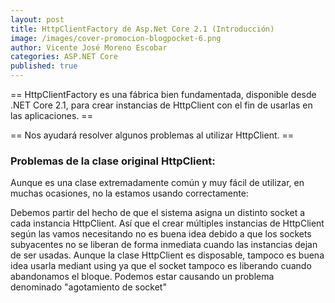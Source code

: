 ```yaml
---
layout: post
title: HttpClientFactory de Asp.Net Core 2.1 (Introducción)
image: /images/cover-promocion-blogpocket-6.png
author: Vicente José Moreno Escobar
categories: ASP.NET Core
published: true 
---
```


== HttpClientFactory es una fábrica bien fundamentada, disponible desde .NET Core 2.1, para crear instancias de HttpClient con el fin de usarlas en las aplicaciones. ==

== Nos ayudará resolver algunos problemas al utilizar HttpClient. ==

### Problemas de la clase original HttpClient: ###

Aunque es una clase extremadamente común y muy fácil de utilizar, en muchas ocasiones, no la estamos usando correctamente:

Debemos partir del hecho de que el sistema asigna un distinto socket a cada instancia HttpClient. Así que el crear múltiples instancias de HttpClient según las vamos necesitando no es buena idea debido a que los sockets subyacentes no se liberan de forma inmediata cuando las instancias dejan de ser usadas. 
Aunque la clase HttpClient es disposable, tampoco es buena idea usarla mediant using ya que el socket tampoco es liberando cuando abandonamos el bloque. Podemos estar  causando un problema denominado "agotamiento de socket"
